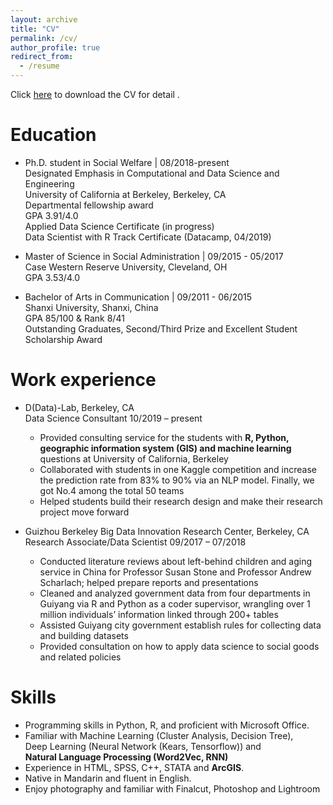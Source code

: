 ```yaml
---
layout: archive
title: "CV"
permalink: /cv/
author_profile: true
redirect_from:
  - /resume
---
```


Click [here](REN_CHENG_CV_DSG.pdf) to download the CV for detail .

Education
======
* Ph.D. student in Social Welfare | 08/2018-present<br>
  Designated Emphasis in Computational and Data Science and Engineering<br>
  University of California at Berkeley, Berkeley, CA <br>
  Departmental fellowship award<br>
  GPA 3.91/4.0<br>
  Applied Data Science Certificate (in progress)<br>
  Data Scientist with R Track Certificate (Datacamp, 04/2019)<br>

* Master of Science in Social Administration | 09/2015 - 05/2017<br>
  Case Western Reserve University, Cleveland, OH <br>
  GPA 3.53/4.0

* Bachelor of Arts in Communication | 09/2011 - 06/2015<br>
  Shanxi University, Shanxi, China <br>
  GPA 85/100 & Rank 8/41<br>
  Outstanding Graduates, Second/Third Prize and Excellent Student Scholarship Award<br>


Work experience
======
* D(Data)-Lab, Berkeley, CA<br>
  Data Science Consultant 10/2019 – present <br>
    * Provided consulting service for the students with **R, Python, geographic information system (GIS) and machine learning** questions at University of California, Berkeley
    * Collaborated with students in one Kaggle competition and increase the prediction rate from 83% to 90% via an NLP model. Finally, we got No.4 among the total 50 teams
    * Helped students build their research design and make their research project move forward

* Guizhou Berkeley Big Data Innovation Research Center, Berkeley, CA
  Research Associate/Data Scientist   09/2017 – 07/2018
    * Conducted literature reviews about left-behind children and aging service in China for Professor Susan Stone and Professor Andrew Scharlach; helped prepare reports and presentations
    * Cleaned and analyzed government data from four departments in Guiyang via R and Python as a coder supervisor, wrangling over 1 million individuals’ information linked through 200+ tables
    * Assisted Guiyang city government establish rules for collecting data and building datasets
    * Provided consultation on how to apply data science to social goods and related policies

  
Skills
======
* Programming skills in Python, R, and proficient with Microsoft Office.
* Familiar with Machine Learning (Cluster Analysis, Decision Tree), <br>
  Deep Learning (Neural Network (Kears, Tensorflow)) and <br>
  **Natural Language Processing (Word2Vec, RNN)**
* Experience in HTML, SPSS, C++, STATA and **ArcGIS**. 
* Native in Mandarin and fluent in English.
* Enjoy photography and familiar with Finalcut, Photoshop and Lightroom 
